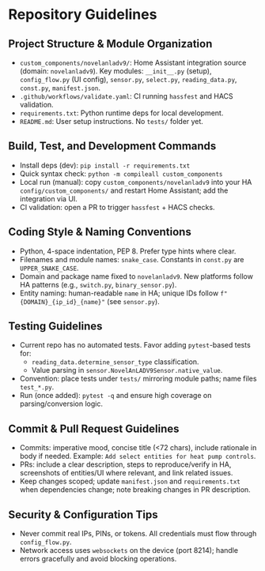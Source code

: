 # Repository Guidelines

## Project Structure & Module Organization
- `custom_components/novelanladv9/`: Home Assistant integration source (domain: `novelanladv9`). Key modules: `__init__.py` (setup), `config_flow.py` (UI config), `sensor.py`, `select.py`, `reading_data.py`, `const.py`, `manifest.json`.
- `.github/workflows/validate.yaml`: CI running `hassfest` and HACS validation.
- `requirements.txt`: Python runtime deps for local development.
- `README.md`: User setup instructions. No `tests/` folder yet.

## Build, Test, and Development Commands
- Install deps (dev): `pip install -r requirements.txt`
- Quick syntax check: `python -m compileall custom_components`
- Local run (manual): copy `custom_components/novelanladv9` into your HA `config/custom_components/` and restart Home Assistant; add the integration via UI.
- CI validation: open a PR to trigger `hassfest` + HACS checks.

## Coding Style & Naming Conventions
- Python, 4-space indentation, PEP 8. Prefer type hints where clear.
- Filenames and module names: `snake_case`. Constants in `const.py` are `UPPER_SNAKE_CASE`.
- Domain and package name fixed to `novelanladv9`. New platforms follow HA patterns (e.g., `switch.py`, `binary_sensor.py`).
- Entity naming: human-readable `name` in HA; unique IDs follow `f"{DOMAIN}_{ip_id}_{name}"` (see `sensor.py`).

## Testing Guidelines
- Current repo has no automated tests. Favor adding `pytest`-based tests for:
  - `reading_data.determine_sensor_type` classification.
  - Value parsing in `sensor.NovelAnLADV9Sensor.native_value`.
- Convention: place tests under `tests/` mirroring module paths; name files `test_*.py`.
- Run (once added): `pytest -q` and ensure high coverage on parsing/conversion logic.

## Commit & Pull Request Guidelines
- Commits: imperative mood, concise title (<72 chars), include rationale in body if needed. Example: `Add select entities for heat pump controls`.
- PRs: include a clear description, steps to reproduce/verify in HA, screenshots of entities/UI where relevant, and link related issues.
- Keep changes scoped; update `manifest.json` and `requirements.txt` when dependencies change; note breaking changes in PR description.

## Security & Configuration Tips
- Never commit real IPs, PINs, or tokens. All credentials must flow through `config_flow.py`.
- Network access uses `websockets` on the device (port 8214); handle errors gracefully and avoid blocking operations.
